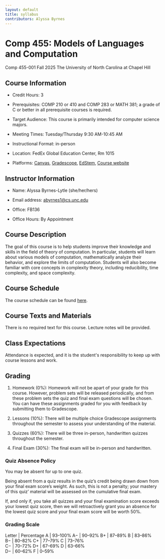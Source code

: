 ```yaml
---
layout: default
title: syllabus
contributors: Alyssa Byrnes
---
```



# Comp 455: Models of Languages and Computation

Comp 455-001 Fall 2025
The University of North Carolina at Chapel Hill

## Course Information

- Credit Hours: 3

- Prerequisites: COMP 210 or 410 and COMP 283 or MATH 381; a grade of C or better in all prerequisite courses is required. 

- Target Audience: This course is primarily intended for computer science majors.

- Meeting Times: Tuesday/Thursday 9:30 AM-10:45 AM

- Instructional Format: in-person

- Location: FedEx Global Education Center, Rm 1015

- Platforms: [Canvas](https://edtech.unc.edu/service/canvas/), [Gradescope](www.gradescope.com/), [EdStem](https://edstem.org/), [Course website](/)

## Instructor Information

- Name: Alyssa Byrnes-Lytle (she/her/hers)

- Email address: abyrnes1@cs.unc.edu

- Office: FB136

- Office Hours: By Appointment

## Course Description

The goal of this course is to help students improve their knowledge and skills in the field of
theory of computation. In particular, students will learn about various models of computation,
mathematically analyze their behavior, and explore the limits of computation. Students
will also become familiar with core concepts in complexity theory, including reducibility, time
complexity, and space complexity.

## Course Schedule

The course schedule can be found [here](https://docs.google.com/spreadsheets/d/1bb36y9Wo_nLjdFo2vysgdBsLj8fcrqNlC-M7xwX27DQ/edit?usp=sharing).


## Course Texts and Materials

There is no required text for this course. Lecture notes will be provided.

## Class Expectations

Attendance is expected, and it is the student's responsibility to keep up with course lessons and work.

## Grading

1. Homework (0%): Homework will not be apart of your grade for this course. However, problem sets will be released periodically, and from these problem sets the quiz and final exam questions will be chosen. You can have these assignments graded for you with feedback by submitting them to Gradescope. 

2. Lessons (10%): There will be multiple choice Gradescope assignments throughout the semester to assess your understanding of the material.

2. Quizzes (60%): There will be three in-person, handwritten quizzes throughout the semester.

3. Final Exam (30%): The final exam will be in-person and handwritten.

### Quiz Absence Policy

You may be absent for up to one quiz.

Being absent from a quiz results in the quiz’s credit being drawn down from your final exam score’s weight. As such, this is not a penalty; your mastery of this quiz’ material will be assessed on the cumulative final exam.

If, and only if, you take all quizzes and your final examination score exceeds your lowest quiz score, then we will retroactively grant you an absence for the lowest quiz score and your final exam score will be worth 50%.

### Grading Scale

Letter | Percentage
A | 93–100%	
A− | 90–92%	
B+ | 87–89%	
B | 83–86%	
B− | 80–82%	
C+ | 77–79%	
C | 73–76%	
C− | 70–72%	
D+ | 67–69%	
D | 63–66%	
D− | 60–62%	
F | 0–59%